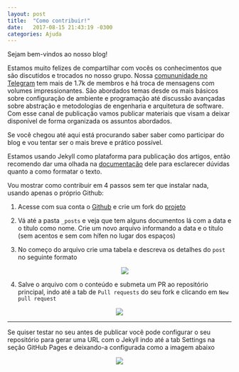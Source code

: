 ```yaml
---
layout: post
title:  "Como contribuir!"
date:   2017-08-15 21:43:19 -0300
categories: Ajuda
---
```

Sejam bem-vindos ao nosso blog!

Estamos muito felizes de compartilhar com vocês os conhecimentos que são discutidos e trocados no nosso grupo.
Nossa [comununidade no Telegram](https://t.me/phpbrasil) tem mais de 1.7k de membros e há troca de mensagens com volumes impressionantes. São abordados temas desde os mais básicos sobre configuração de ambiente e programação até discussão avançadas sobre abstração e metodologias de engenharia e arquitetura de software. Com esse canal de publicação vamos publicar materiais que visam a deixar disponível de forma organizada os assuntos abordados.

Se você chegou até aqui está procurando saber saber como participar do blog e vou tentar ser o mais breve e prático possível.

Estamos usando Jekyll como plataforma para publicação dos artigos, então recomendo dar uma olhada na [documentação](https://jekyllrb.com/) dele para esclarecer dúvidas quanto a como formatar o texto.

Vou mostrar como contribuir em 4 passos sem ter que instalar nada, usando apenas o próprio Github:

1. Acesse com sua conta o [Github](https://github.com) e crie um fork do [projeto](https://github.com/brasil-php/blog)

2. Vá até a pasta `_posts` e veja que tem alguns documentos lá com a data e o título como nome. Crie um novo arquivo informando a data e o título (sem acentos e sem com hífen no lugar dos espaços)

3. No começo do arquivo crie uma tabela e descreva os detalhes do `post` no seguinte formato <p align="center"><img src="https://snag.gy/G3BXiA.jpg"></p>

4. Salve o arquivo com o conteúdo e submeta um PR ao repositório principal, indo até a tab de `Pull requests` do seu fork e clicando em `New pull request`
<p align="center"><img src="https://snag.gy/EJerxK.jpg"></p>

----

Se quiser testar no seu antes de publicar você pode configurar o seu repositório para gerar uma URL com o Jekyll indo até a tab Settings na seção GitHub Pages e deixando-a configurada como a imagem abaixo
<p align="center"><img src="https://snag.gy/GVbsZI.jpg"></p>


